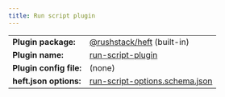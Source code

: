 ```yaml
---
title: Run script plugin
---
```


<!-- prettier-ignore-start -->
|     |     |
| --- | --- |
| **Plugin package:** | [@rushstack/heft](https://github.com/microsoft/rushstack/tree/main/apps/heft) (built-in) |
| **Plugin name:** | [run-script-plugin](https://github.com/microsoft/rushstack/blob/main/apps/heft/heft-plugin.json) |
| **Plugin config file:** | (none) |
| **heft.json options:** | [run-script-options.schema.json](https://developer.microsoft.com/json-schemas/heft/v0/run-script-options.schema.json) |
<!-- prettier-ignore-end -->
